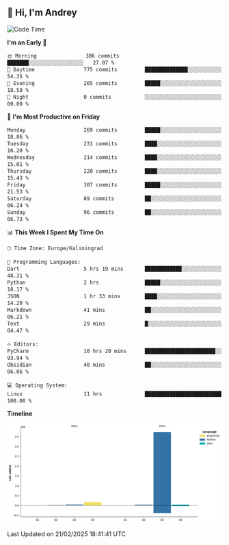 ## 👋 Hi, I'm Andrey

<!--START_SECTION:waka-->
![Code Time](http://img.shields.io/badge/Code%20Time-771%20hrs%2054%20mins-blue)

**I'm an Early 🐤** 

```text
🌞 Morning                386 commits         ███████░░░░░░░░░░░░░░░░░░   27.07 % 
🌆 Daytime                775 commits         ██████████████░░░░░░░░░░░   54.35 % 
🌃 Evening                265 commits         █████░░░░░░░░░░░░░░░░░░░░   18.58 % 
🌙 Night                  0 commits           ░░░░░░░░░░░░░░░░░░░░░░░░░   00.00 % 
```
📅 **I'm Most Productive on Friday** 

```text
Monday                   269 commits         █████░░░░░░░░░░░░░░░░░░░░   18.86 % 
Tuesday                  231 commits         ████░░░░░░░░░░░░░░░░░░░░░   16.20 % 
Wednesday                214 commits         ████░░░░░░░░░░░░░░░░░░░░░   15.01 % 
Thursday                 220 commits         ████░░░░░░░░░░░░░░░░░░░░░   15.43 % 
Friday                   307 commits         █████░░░░░░░░░░░░░░░░░░░░   21.53 % 
Saturday                 89 commits          ██░░░░░░░░░░░░░░░░░░░░░░░   06.24 % 
Sunday                   96 commits          ██░░░░░░░░░░░░░░░░░░░░░░░   06.73 % 
```


📊 **This Week I Spent My Time On** 

```text
🕑︎ Time Zone: Europe/Kaliningrad

💬 Programming Languages: 
Dart                     5 hrs 19 mins       ████████████░░░░░░░░░░░░░   48.31 % 
Python                   2 hrs               █████░░░░░░░░░░░░░░░░░░░░   18.17 % 
JSON                     1 hr 33 mins        ████░░░░░░░░░░░░░░░░░░░░░   14.20 % 
Markdown                 41 mins             ██░░░░░░░░░░░░░░░░░░░░░░░   06.21 % 
Text                     29 mins             █░░░░░░░░░░░░░░░░░░░░░░░░   04.47 % 

🔥 Editors: 
PyCharm                  10 hrs 20 mins      ███████████████████████░░   93.94 % 
Obsidian                 40 mins             ██░░░░░░░░░░░░░░░░░░░░░░░   06.06 % 

💻 Operating System: 
Linux                    11 hrs              █████████████████████████   100.00 % 
```

**Timeline**

![Lines of Code chart](https://raw.githubusercontent.com/Mist3s/Mist3s/main/assets/bar_graph.png)


 Last Updated on 21/02/2025 18:41:41 UTC
<!--END_SECTION:waka-->

